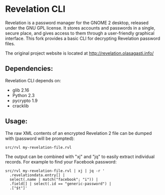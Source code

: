 Revelation CLI
==============

Revelation is a password manager for the GNOME 2 desktop, released under the
GNU GPL license. It stores accounts and passwords in a single, secure place,
and gives access to them through a user-friendly graphical interface. This fork
provides a basic CLI for decrypting Revelation password files.

The original project website is located at http://revelation.olasagasti.info/


Dependencies:
-------------

Revelation CLI depends on:

- glib 2.16
- Python 2.3
- pycrypto 1.9
- cracklib


Usage:
------

The raw XML contents of an encrypted Revelation 2 file can be dumped with
(password will be prompted):

    src/rvl my-revelation-file.rvl


The output can be combined with "xj" and "jq" to easily extract individual
records. For example to find your Facebook password:

    src/rvl my-revelation-file.rvl | xj | jq -r '
      .revelationdata.entry[] |
      select(.name | match("facebook"; "i")) |
      .field[] | select(.id == "generic-password") |
      .["$t"]'

